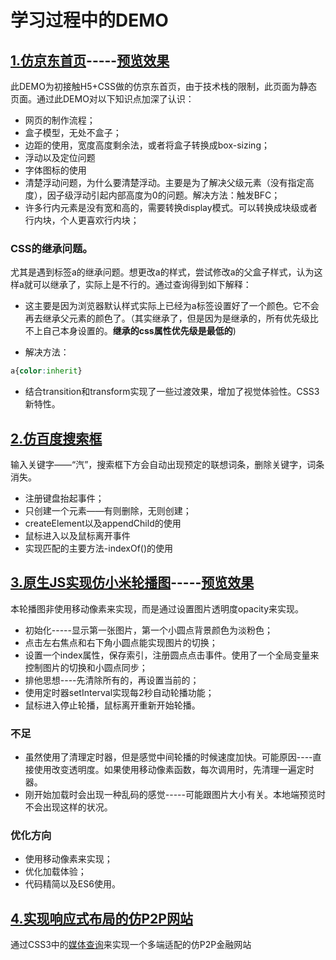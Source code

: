 # 学习过程中的DEMO

## [1.仿京东首页](https://github.com/rujinshi/Demo_Front/tree/master/1.%E4%BB%BF%E4%BA%AC%E4%B8%9C%E9%A6%96%E9%A1%B5_%E9%9D%99%E6%80%81)-----[预览效果](http://www.rujinshi.com.cn/Demo_Front//1.%E4%BB%BF%E4%BA%AC%E4%B8%9C%E9%A6%96%E9%A1%B5_%E9%9D%99%E6%80%81/index.html)

此DEMO为初接触H5+CSS做的仿京东首页，由于技术栈的限制，此页面为静态页面。通过此DEMO对以下知识点加深了认识：

* 网页的制作流程；
* 盒子模型，无处不盒子；
* 边距的使用，宽度高度剩余法，或者将盒子转换成box-sizing；
* 浮动以及定位问题
* 字体图标的使用
* 清楚浮动问题，为什么要清楚浮动。主要是为了解决父级元素（没有指定高度），因子级浮动引起内部高度为0的问题。解决方法：触发BFC；
* 许多行内元素是没有宽和高的，需要转换display模式。可以转换成块级或者行内块，个人更喜欢行内块；

### CSS的继承问题。
尤其是遇到标签a的继承问题。想更改a的样式，尝试修改a的父盒子样式，认为这样a就可以继承了，实际上是不行的。通过查询得到如下解释：
* 这主要是因为浏览器默认样式实际上已经为a标签设置好了一个颜色。它不会再去继承父元素的颜色了。（其实继承了，但是因为是继承的，所有优先级比不上自己本身设置的。**继承的css属性优先级是最低的**)

* 解决方法：
```css
a{color:inherit}
```
* 结合transition和transform实现了一些过渡效果，增加了视觉体验性。CSS3新特性。

## [2.仿百度搜索框](https://github.com/rujinshi/Demo_Front/tree/master/2.%E4%BB%BF%E7%99%BE%E5%BA%A6%E6%90%9C%E7%B4%A2%E6%A1%86)

输入关键字——“汽”，搜索框下方会自动出现预定的联想词条，删除关键字，词条消失。

* 注册键盘抬起事件；
* 只创建一个元素——有则删除，无则创建；
* createElement以及appendChild的使用
* 鼠标进入以及鼠标离开事件
* 实现匹配的主要方法-indexOf()的使用

## [3.原生JS实现仿小米轮播图](https://github.com/rujinshi/Demo_Front/tree/master/3.%E4%BB%BF%E5%B0%8F%E7%B1%B3%E5%8E%9F%E7%94%9FJS%E5%AE%9E%E7%8E%B0%E8%BD%AE%E6%92%AD%E5%9B%BE)-----[预览效果](http://www.rujinshi.com.cn/Demo_Front/3.%E4%BB%BF%E5%B0%8F%E7%B1%B3%E5%8E%9F%E7%94%9FJS%E5%AE%9E%E7%8E%B0%E8%BD%AE%E6%92%AD%E5%9B%BE/index.html)

本轮播图非使用移动像素来实现，而是通过设置图片透明度opacity来实现。

* 初始化-----显示第一张图片，第一个小圆点背景颜色为淡粉色；
* 点击左右焦点和右下角小圆点能实现图片的切换；
* 设置一个index属性，保存索引，注册圆点点击事件。使用了一个全局变量来控制图片的切换和小圆点同步；
* 排他思想----先清除所有的，再设置当前的；
* 使用定时器setInterval实现每2秒自动轮播功能；
* 鼠标进入停止轮播，鼠标离开重新开始轮播。

### 不足

* 虽然使用了清理定时器，但是感觉中间轮播的时候速度加快。可能原因----直接使用改变透明度。如果使用移动像素函数，每次调用时，先清理一遍定时器。
* 刚开始加载时会出现一种乱码的感觉-----可能跟图片大小有关。本地端预览时不会出现这样的状况。

### 优化方向

* 使用移动像素来实现；
* 优化加载体验；
* 代码精简以及ES6使用。

## [4.实现响应式布局的仿P2P网站]()

通过CSS3中的[媒体查询](https://developer.mozilla.org/zh-CN/docs/Web/Guide/CSS/Media_queries)来实现一个多端适配的仿P2P金融网站
